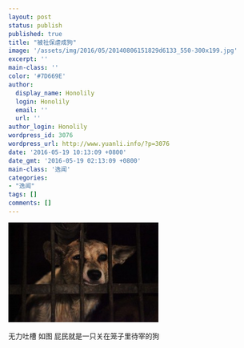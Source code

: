 ```yaml
---
layout: post
status: publish
published: true
title: "被社保虐成狗"
image: '/assets/img/2016/05/20140806151829d6133_550-300x199.jpg'
excerpt: ''
main-class: ''
color: '#7D669E'
author:
  display_name: Honolily
  login: Honolily
  email: ''
  url: ''
author_login: Honolily
wordpress_id: 3076
wordpress_url: http://www.yuanli.info/?p=3076
date: '2016-05-19 10:13:09 +0800'
date_gmt: '2016-05-19 02:13:09 +0800'
main-class: '逸闻'
categories:
- "逸闻"
tags: []
comments: []
---
```

[![yuanli info image](/assets/img/2016/05/20140806151829d6133_550-300x199.jpg "20140806151829d6133_550")](/assets/img/2016/05/20140806151829d6133_550.jpg)

无力吐槽
如图
屁民就是一只关在笼子里待宰的狗
